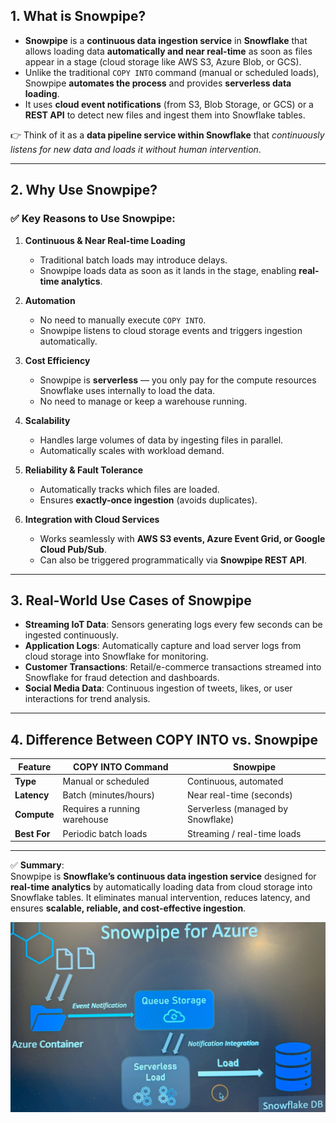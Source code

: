 ## 1. What is Snowpipe?  
- **Snowpipe** is a **continuous data ingestion service** in **Snowflake** that allows loading data **automatically and near real-time** as soon as files appear in a stage (cloud storage like AWS S3, Azure Blob, or GCS).  
- Unlike the traditional `COPY INTO` command (manual or scheduled loads), Snowpipe **automates the process** and provides **serverless data loading**.  
- It uses **cloud event notifications** (from S3, Blob Storage, or GCS) or a **REST API** to detect new files and ingest them into Snowflake tables.  

👉 Think of it as a **data pipeline service within Snowflake** that *continuously listens for new data and loads it without human intervention*.  

---

## 2. Why Use Snowpipe?  

### ✅ Key Reasons to Use Snowpipe:  
1. **Continuous & Near Real-time Loading**  
   - Traditional batch loads may introduce delays.  
   - Snowpipe loads data as soon as it lands in the stage, enabling **real-time analytics**.  

2. **Automation**  
   - No need to manually execute `COPY INTO`.  
   - Snowpipe listens to cloud storage events and triggers ingestion automatically.  

3. **Cost Efficiency**  
   - Snowpipe is **serverless** — you only pay for the compute resources Snowflake uses internally to load the data.  
   - No need to manage or keep a warehouse running.  

4. **Scalability**  
   - Handles large volumes of data by ingesting files in parallel.  
   - Automatically scales with workload demand.  

5. **Reliability & Fault Tolerance**  
   - Automatically tracks which files are loaded.  
   - Ensures **exactly-once ingestion** (avoids duplicates).  

6. **Integration with Cloud Services**  
   - Works seamlessly with **AWS S3 events, Azure Event Grid, or Google Cloud Pub/Sub**.  
   - Can also be triggered programmatically via **Snowpipe REST API**.  

---

## 3. Real-World Use Cases of Snowpipe  
- **Streaming IoT Data**: Sensors generating logs every few seconds can be ingested continuously.  
- **Application Logs**: Automatically capture and load server logs from cloud storage into Snowflake for monitoring.  
- **Customer Transactions**: Retail/e-commerce transactions streamed into Snowflake for fraud detection and dashboards.  
- **Social Media Data**: Continuous ingestion of tweets, likes, or user interactions for trend analysis.  

---

## 4. Difference Between COPY INTO vs. Snowpipe  

| Feature              | COPY INTO Command | Snowpipe |
|----------------------|------------------|-----------|
| **Type**            | Manual or scheduled | Continuous, automated |
| **Latency**         | Batch (minutes/hours) | Near real-time (seconds) |
| **Compute**         | Requires a running warehouse | Serverless (managed by Snowflake) |
| **Best For**        | Periodic batch loads | Streaming / real-time loads |

---

✅ **Summary**:  
Snowpipe is **Snowflake’s continuous data ingestion service** designed for **real-time analytics** by automatically loading data from cloud storage into Snowflake tables. It eliminates manual intervention, reduces latency, and ensures **scalable, reliable, and cost-effective ingestion**.  

![alt text](image-2.png)